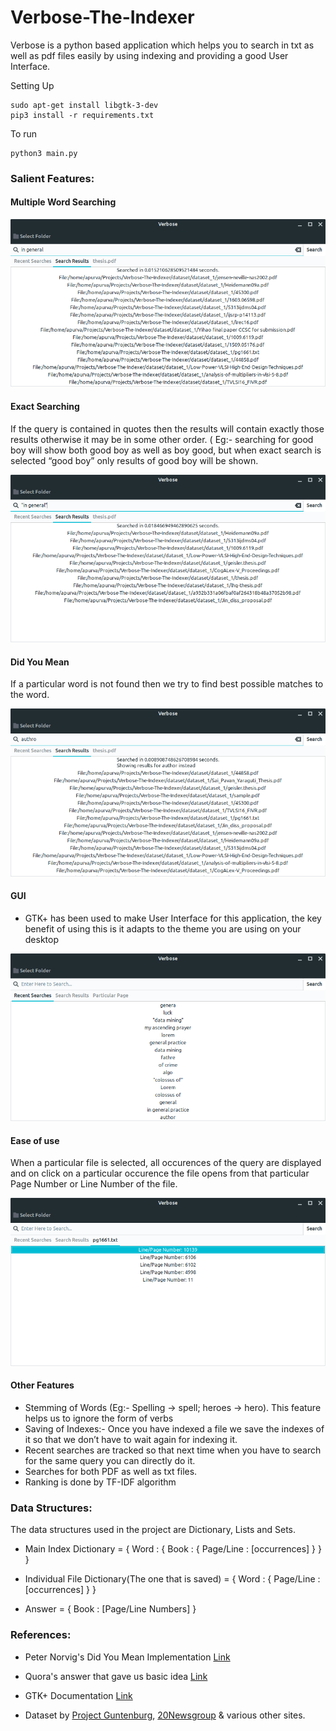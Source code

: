 # Verbose-The-Indexer

Verbose is a python based application which helps you to search in txt as well as pdf files easily by using indexing and providing a good User Interface.

Setting Up

```
sudo apt-get install libgtk-3-dev
pip3 install -r requirements.txt
```

To run

```
python3 main.py
```

### Salient Features:

#### Multiple Word Searching
 ![alt text](https://github.com/apurva91/Verbose-The-Indexer/raw/master/images/multiple_words.png)

#### Exact Searching
If the query is contained in quotes then the results will contain exactly those results otherwise it may be in some other order. ( Eg:- searching for good boy will show both good boy as well as boy good, but when exact search is selected “good boy” only results of good boy will be shown.
 
 ![alt text](https://github.com/apurva91/Verbose-The-Indexer/raw/master/images/exact_search.png)

#### Did You Mean
If a particular word is not found then we try to find best possible matches to the word.

 ![alt text](https://github.com/apurva91/Verbose-The-Indexer/raw/master/images/did_you_mean.png)

#### GUI
* GTK+ has been used to make User Interface for this application, the key benefit of using this is it adapts to the theme you are using on your desktop

 ![alt text](https://github.com/apurva91/Verbose-The-Indexer/raw/master/images/main.png)

#### Ease of use
When a particular file is selected, all occurences of the query are displayed and on click on a particular occurence the file opens from that particular Page Number or Line Number of the file.

 ![alt text](https://github.com/apurva91/Verbose-The-Indexer/raw/master/images/results.png)


#### Other Features
* Stemming of Words (Eg:- Spelling -> spell; heroes -> hero). This feature helps us to ignore the form of verbs 
* Saving of Indexes:- Once you have indexed a file we save the indexes of it so that we don’t have to wait again for indexing it.
* Recent searches are tracked so that next time when you have to search for the same query you can directly do it.
* Searches for both PDF as well as txt files.
* Ranking is done by TF-IDF algorithm

### Data Structures:

The data structures used in the project are Dictionary, Lists and Sets.

* Main Index Dictionary = { Word : { Book : { Page/Line : [occurrences] } } }

* Individual File Dictionary(The one that is saved) = { Word : { Page/Line : [occurrences] } }

* Answer = { Book : [Page/Line Numbers] }



### References:
 
* Peter Norvig's Did You Mean Implementation [Link](norvig.com/spell-correct.html)

* Quora's answer that gave us basic idea [Link](http://qr.ae/TU1TXh)

* GTK+ Documentation [Link](https://python-gtk-3-tutorial.readthedocs.io/en/latest/)

* Dataset by [Project Guntenburg](https://www.guntenburg.org), [20Newsgroup](http://qwone.com/~jason/20Newsgroups/ ) & various other sites.
